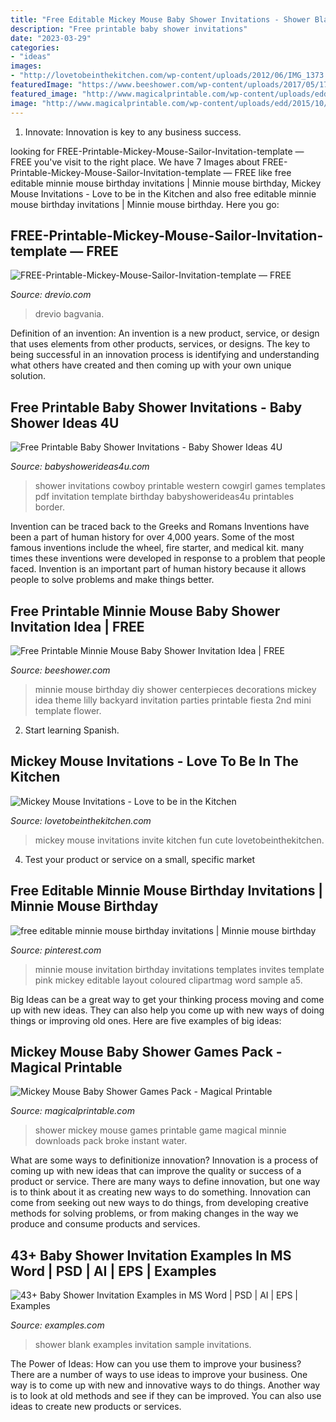 ```yaml
---
title: "Free Editable Mickey Mouse Baby Shower Invitations - Shower Blank Examples Invitation Sample Invitations"
description: "Free printable baby shower invitations"
date: "2023-03-29"
categories:
- "ideas"
images:
- "http://lovetobeinthekitchen.com/wp-content/uploads/2012/06/IMG_1373.jpg"
featuredImage: "https://www.beeshower.com/wp-content/uploads/2017/05/173.jpg"
featured_image: "http://www.magicalprintable.com/wp-content/uploads/edd/2015/10/free-mickey-mouse-baby-shower-games-instant-download-my-water-broke-400x300.jpg"
image: "http://www.magicalprintable.com/wp-content/uploads/edd/2015/10/free-mickey-mouse-baby-shower-games-instant-download-my-water-broke-400x300.jpg"
---
```



1. Innovate: Innovation is key to any business success.

	

		
looking for FREE-Printable-Mickey-Mouse-Sailor-Invitation-template — FREE you've visit to the right place. We have 7 Images about FREE-Printable-Mickey-Mouse-Sailor-Invitation-template — FREE like free editable minnie mouse birthday invitations | Minnie mouse birthday, Mickey Mouse Invitations - Love to be in the Kitchen and also free editable minnie mouse birthday invitations | Minnie mouse birthday. Here you go:
		
    
## FREE-Printable-Mickey-Mouse-Sailor-Invitation-template — FREE

<img loading=lazy src="https://www.drevio.com/wp-content/uploads/2018/05/FREE-Printable-Mickey-Mouse-Sailor-Invitation-template-1024x731.jpg" onerror="this.onerror=null;this.src='https://tse3.mm.bing.net/th?id=OIP.vsMQgYRkKFxypCcj7reHKgHaFS&amp;pid=15.1';" alt="FREE-Printable-Mickey-Mouse-Sailor-Invitation-template — FREE">

_Source: drevio.com_

>drevio bagvania. 

	

Definition of an invention:
An invention is a new product, service, or design that uses elements from other products, services, or designs. The key to being successful in an innovation process is identifying and understanding what others have created and then coming up with your own unique solution.

    
## Free Printable Baby Shower Invitations - Baby Shower Ideas 4U

<img loading=lazy src="https://babyshowerideas4u.com/wp-content/uploads/2014/01/cowboy-2-682x1024.png" onerror="this.onerror=null;this.src='https://tse4.mm.bing.net/th?id=OIP.8L9kDYJP3a0hNqhqWas1NAHaLH&amp;pid=15.1';" alt="Free Printable Baby Shower Invitations - Baby Shower Ideas 4U">

_Source: babyshowerideas4u.com_

>shower invitations cowboy printable western cowgirl games templates pdf invitation template birthday babyshowerideas4u printables border. 

	

Invention can be traced back to the Greeks and Romans
Inventions have been a part of human history for over 4,000 years. Some of the most famous inventions include the wheel, fire starter, and medical kit. many times these inventions were developed in response to a problem that people faced. Invention is an important part of human history because it allows people to solve problems and make things better.

    
## Free Printable Minnie Mouse Baby Shower Invitation Idea | FREE

<img loading=lazy src="https://www.beeshower.com/wp-content/uploads/2017/05/173.jpg" onerror="this.onerror=null;this.src='https://tse2.mm.bing.net/th?id=OIP.lpq3ZExsydIa_qAIXWCpxwHaJ4&amp;pid=15.1';" alt="Free Printable Minnie Mouse Baby Shower Invitation Idea | FREE">

_Source: beeshower.com_

>minnie mouse birthday diy shower centerpieces decorations mickey idea theme lilly backyard invitation parties printable fiesta 2nd mini template flower. 

	

2) Start learning Spanish.

    
## Mickey Mouse Invitations - Love To Be In The Kitchen

<img loading=lazy src="http://lovetobeinthekitchen.com/wp-content/uploads/2012/06/IMG_1373.jpg" onerror="this.onerror=null;this.src='https://tse4.mm.bing.net/th?id=OIP.EIFpH5Eiexzw9bXIsoupewHaFj&amp;pid=15.1';" alt="Mickey Mouse Invitations - Love to be in the Kitchen">

_Source: lovetobeinthekitchen.com_

>mickey mouse invitations invite kitchen fun cute lovetobeinthekitchen. 

	

4. Test your product or service on a small, specific market

    
## Free Editable Minnie Mouse Birthday Invitations | Minnie Mouse Birthday

<img loading=lazy src="https://i.pinimg.com/736x/96/56/d2/9656d2ab9d07bc25ccb3de3c6888b91e.jpg" onerror="this.onerror=null;this.src='https://tse2.mm.bing.net/th?id=OIP.71Kz8X3xCwuyS-h6VrCS6AHaFO&amp;pid=15.1';" alt="free editable minnie mouse birthday invitations | Minnie mouse birthday">

_Source: pinterest.com_

>minnie mouse invitation birthday invitations templates invites template pink mickey editable layout coloured clipartmag word sample a5. 

	

Big Ideas can be a great way to get your thinking process moving and come up with new ideas. They can also help you come up with new ways of doing things or improving old ones. Here are five examples of big ideas: 

    
## Mickey Mouse Baby Shower Games Pack - Magical Printable

<img loading=lazy src="http://www.magicalprintable.com/wp-content/uploads/edd/2015/10/free-mickey-mouse-baby-shower-games-instant-download-my-water-broke-400x300.jpg" onerror="this.onerror=null;this.src='https://tse4.mm.bing.net/th?id=OIP.mD_enOaGqKA_nxg9U4XR5AHaFj&amp;pid=15.1';" alt="Mickey Mouse Baby Shower Games Pack - Magical Printable">

_Source: magicalprintable.com_

>shower mickey mouse games printable game magical minnie downloads pack broke instant water. 

	

What are some ways to definitionize innovation?
Innovation is a process of coming up with new ideas that can improve the quality or success of a product or service. There are many ways to define innovation, but one way is to think about it as creating new ways to do something. Innovation can come from seeking out new ways to do things, from developing creative methods for solving problems, or from making changes in the way we produce and consume products and services.

    
## 43+ Baby Shower Invitation Examples In MS Word | PSD | AI | EPS | Examples

<img loading=lazy src="https://images.examples.com/wp-content/uploads/2017/03/Blank-Baby-Shower-Invitation-Sample.jpg" onerror="this.onerror=null;this.src='https://tse3.mm.bing.net/th?id=OIP.uq_mqs60138MW2pmLrJfzQHaJR&amp;pid=15.1';" alt="43+ Baby Shower Invitation Examples in MS Word | PSD | AI | EPS | Examples">

_Source: examples.com_

>shower blank examples invitation sample invitations. 

	

The Power of Ideas: How can you use them to improve your business?
There are a number of ways to use ideas to improve your business. One way is to come up with new and innovative ways to do things. Another way is to look at old methods and see if they can be improved. You can also use ideas to create new products or services.

